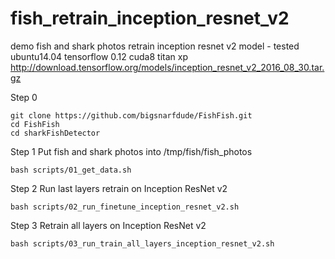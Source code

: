 # fish_retrain_inception_resnet_v2
demo fish and shark photos retrain inception resnet v2 model - tested ubuntu14.04 tensorflow 0.12 cuda8 titan xp
http://download.tensorflow.org/models/inception_resnet_v2_2016_08_30.tar.gz

Step 0

```
git clone https://github.com/bigsnarfdude/FishFish.git
cd FishFish
cd sharkFishDetector
```

Step 1
Put fish and shark photos into /tmp/fish/fish_photos

```
bash scripts/01_get_data.sh
```

Step 2
Run last layers retrain on Inception ResNet v2

```
bash scripts/02_run_finetune_inception_resnet_v2.sh	
```

Step 3
Retrain all layers on Inception ResNet v2

```
bash scripts/03_run_train_all_layers_inception_resnet_v2.sh
```

